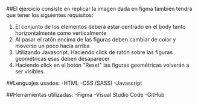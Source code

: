 ##El ejercicio consiste en replicar la imagen dada en figma también tendrá que tener los siguientes requisitos:
1. El conjunto de los elementos deberá estar centrado en el body tanto horizontalmente como verticalmente
2. Al pasar el ratón encima de las figuras deben cambiar de color y moverse un poco hacia arriba
3. Utilizando Javascript. Haciendo click de ratón sobre las figuras geométricas esas deben desaparecer
4. Haciendo click en el botón "Reset" las figuras geométricas volverán a ser visibles.

##Lenguajes usados:
-HTML
-CSS (SASS)
-Javascript

##Herramientas utilizadas:
-Figma
-Visual Studio Code
-GitHub